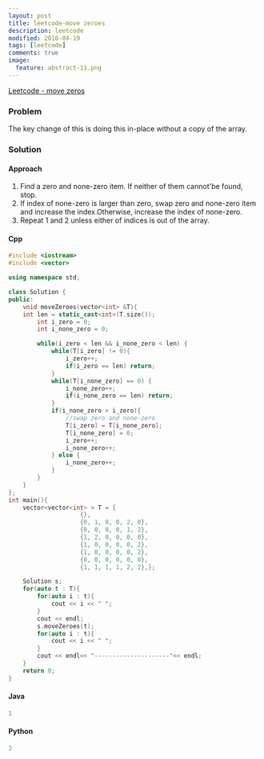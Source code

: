 ```yaml
---
layout: post
title: leetcode-move zeroes
description: leetcode
modified: 2016-04-19
tags: [leetcode]
comments: true
image:
  feature: abstract-11.png
---
```

[Leetcode - move zeros](https://leetcode.com/problems/move-zeroes/)

### Problem

The key change of this is doing this in-place without a copy of the array.

### Solution

#### Approach

1. Find a zero and none-zero item. If neither of them cannot'be found, stop.
2. If index of none-zero is larger than zero, swap zero and none-zero item and increase the index.Otherwise, increase the index of none-zero. 
3. Repeat 1 and 2 unless either of indices is out of the array.

#### Cpp

```cpp
#include <iostream>
#include <vector>

using namespace std;

class Solution {
public:
	void moveZeroes(vector<int> &T){
    int len = static_cast<int>(T.size());
		int i_zero = 0;
		int i_none_zero = 0;

		while(i_zero < len && i_none_zero < len) {
			while(T[i_zero] != 0){ 
				i_zero++;
				if(i_zero == len) return;
			}
			while(T[i_none_zero] == 0) {
				i_none_zero++;
				if(i_none_zero == len) return;
			}
			if(i_none_zero > i_zero){
				//swap zero and none-zero
				T[i_zero] = T[i_none_zero];
				T[i_none_zero] = 0;
				i_zero++;
				i_none_zero++;
			} else {
				i_none_zero++;
			}
		}
	}
};
int main(){
	vector<vector<int> > T = {
					{},
					{0, 1, 0, 0, 2, 0},
					{0, 0, 0, 0, 1, 2},
					{1, 2, 0, 0, 0, 0},
					{1, 0, 0, 0, 0, 2},
					{1, 0, 0, 0, 0, 2},
					{0, 0, 0, 0, 0, 0},
					{1, 1, 1, 1, 2, 2},};

	Solution s;
	for(auto t : T){
		for(auto i : t){
			cout << i << " ";
		}
		cout << endl;
		s.moveZeroes(t);
		for(auto i : t){
			cout << i << " ";
		}
		cout << endl<< "---------------------"<< endl;
	}
	return 0;
}
```

#### Java

```java
1
```

#### Python

```python
2
```
